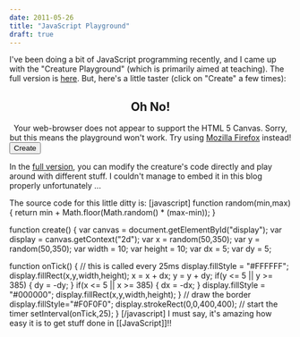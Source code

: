 ```yaml
---
date: 2011-05-26
title: "JavaScript Playground"
draft: true
---
```


I've been doing a bit of JavaScript programming recently, and I came up with the "Creature Playground" (which is primarily aimed at teaching).  The full version is <a href="http://www.ecs.vuw.ac.nz/~djp/playground/">here</a>.  But, here's a little taster (click on "Create" a few times):

<center><canvas id="display" width="400" height="400"><h2>Oh No!</h2>Your web-browser does not appear to support the HTML 5 Canvas.  Sorry, but this means the playground won't work.  Try using <a href="http://www.mozzila.com">Mozilla Firefox</a> instead!</canvas></center>
<script type="text/javascript">
function random(min,max) {
  return min + Math.floor(Math.random() * (max-min));
}
function create() {
  var canvas = document.getElementById("display");
  var display = canvas.getContext("2d");
  var x = random(50,350);
  var y = random(50,350);
  var width = 10;
  var height = 10;
  var dx = 5;
  var dy = 5;
  function onTick() {
    display.fillStyle = "#FFFFFF";
    display.fillRect(x,y,width,height);
    x = x + dx;
    y = y + dy;
    if(y <= 5 || y >= 385) { dy = -dy; }
    if(x <= 5 || x >= 385) { dx = -dx; }
    display.fillStyle = "#000000";
    display.fillRect(x,y,width,height);
  }
  display.fillStyle="#F0F0F0";
  display.strokeRect(0,0,400,400);
  setInterval(onTick,25);
}
</script>
<button onclick="create()">Create</button>

In the <a href="http://www.ecs.vuw.ac.nz/~djp/playground/">full version</a>, you can modify the creature's code directly and play around with different stuff.  I couldn't manage to embed it in this blog properly unfortunately ...

The source code for this little ditty is:
[javascript]
function random(min,max) {
  return min + Math.floor(Math.random() * (max-min));
}

function create() {
  var canvas = document.getElementById(&quot;display&quot;);
  var display = canvas.getContext(&quot;2d&quot;);
  var x = random(50,350);
  var y = random(50,350);
  var width = 10;
  var height = 10;
  var dx = 5;
  var dy = 5;

  function onTick() {
    // this is called every 25ms
    display.fillStyle = &quot;#FFFFFF&quot;;
    display.fillRect(x,y,width,height);
    x = x + dx;
    y = y + dy;
    if(y &lt;= 5 || y &gt;= 385) { dy = -dy; }
    if(x &lt;= 5 || x &gt;= 385) { dx = -dx; }
    display.fillStyle = &quot;#000000&quot;;
    display.fillRect(x,y,width,height);
  }
  // draw the border
  display.fillStyle=&quot;#F0F0F0&quot;;
  display.strokeRect(0,0,400,400);
  // start the timer
  setInterval(onTick,25);
}
[/javascript]
I must say, it's amazing how easy it is to get stuff done in [[JavaScript]]!!